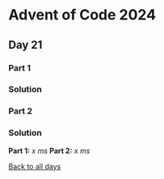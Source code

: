# Advent of Code 2024
## Day 21
### Part 1

### Solution

### Part 2

### Solution


**Part 1:** *x ms*
**Part 2:** *x ms*  

[Back to all days](/2024)